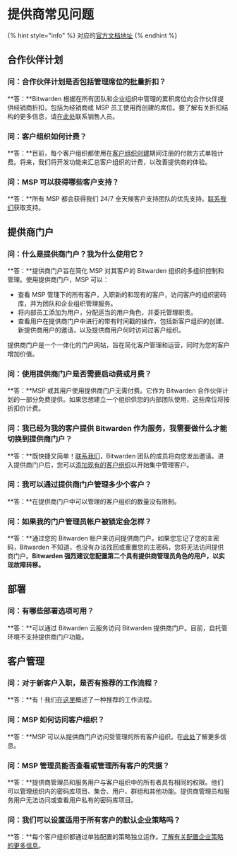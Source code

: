 # 提供商常见问题

{% hint style="info" %}
对应的[官方文档地址](https://bitwarden.com/help/article/providers-faqs/)
{% endhint %}

## 合作伙伴计划 <a href="#partner-program" id="partner-program"></a>

### 问：合作伙伴计划是否包括管理席位的批量折扣？ <a href="#q-does-the-partner-program-include-volume-discounts-for-seats-under-management" id="q-does-the-partner-program-include-volume-discounts-for-seats-under-management"></a>

**答：**Bitwarden 根据在所有团队和企业组织中管理的累积席位向合作伙伴提供经销商折扣，包括为经销商或 MSP 员工使用而创建的席位。要了解有关折扣结构的更多信息，请[在此处](https://bitwarden.com/contact/)联系销售人员。

### 问：客户组织如何计费？ <a href="#q-how-are-client-organizations-billed" id="q-how-are-client-organizations-billed"></a>

**答：**目前，每个客户组织都使用在[客户组织创建](start-a-client-organization.md)期间注册的付款方式单独计费。将来，我们将开发功能来汇总客户组织的计费，以改善提供商的体验。

### 问：MSP 可以获得哪些客户支持？ <a href="#q-what-customer-support-do-msps-receive" id="q-what-customer-support-do-msps-receive"></a>

**答：**所有 MSP 都会获得我们 24/7 全天候客户支持团队的优先支持。[联系我们](https://bitwarden.com/contact/)获取支持。

## 提供商门户 <a href="#provider-portal" id="provider-portal"></a>

### 问：什么是提供商门户？我为什么使用它？ <a href="#q-what-is-the-provider-portal-why-should-i-use-it" id="q-what-is-the-provider-portal-why-should-i-use-it"></a>

**答：**提供商门户旨在简化 MSP 对其客户的 Bitwarden 组织的多组织控制和管理。使用提供商门户，MSP 可以：

* 查看 MSP 管理下的所有客户，入职新的和现有的客户，访问客户的组织密码库，并为团队和企业组织管理服务。
* 将内部员工添加为用户，分配适当的用户角色，并委托管理职责。
* 查看用户在提供商门户中进行的带有时间戳的操作，包括新客户组织的创建、新提供商用户的邀请，以及提供商用户何时访问过客户组织。

提供商门户是一个一体化的门户网站，旨在简化客户管理和运营，同时为您的客户增加价值。

### 问：使用提供商门户是否需要启动费或月费？ <a href="#q-is-there-a-startup-or-monthly-fee-for-using-the-provider-portal" id="q-is-there-a-startup-or-monthly-fee-for-using-the-provider-portal"></a>

**答：**MSP 或其用户使用提供商门户无需付费。它作为 Bitwarden 合作伙伴计划的一部分免费提供。如果您想建立一个组织供您的内部团队使用，这些席位将按折扣价计费。

### 问：我已经为我的客户提供 Bitwarden 作为服务，我需要做什么才能切换到提供商门户？ <a href="#q-im-already-providing-bitwarden-as-a-service-for-my-clients-what-do-i-need-to-do-to-move-to-the-pro" id="q-im-already-providing-bitwarden-as-a-service-for-my-clients-what-do-i-need-to-do-to-move-to-the-pro"></a>

**答：**既快捷又简单！[联系我们](https://bitwarden.com/contact/)，Bitwarden 团队的成员将向您发出邀请。进入提供商门户后，您可以[添加现有的客户组织](add-existing-organizations.md)以开始集中管理客户。

### 问：我可以通过提供商门户管理多少个客户？ <a href="#q-how-many-clients-can-i-manage-through-the-provider-portal" id="q-how-many-clients-can-i-manage-through-the-provider-portal"></a>

**答：**在提供商门户中可以管理的客户组织的数量没有限制。

### 问：如果我的门户管理员帐户被锁定会怎样？ <a href="#q-what-happens-if-i-am-locked-out-of-my-provider-admin-account" id="q-what-happens-if-i-am-locked-out-of-my-provider-admin-account"></a>

**答：**通过您的 Bitwarden 帐户来访问提供商门户。如果您忘记了您的主密码，Bitwarden 不知道，也没有办法找回或重置您的主密码，您将无法访问提供商门户。**Bitwarden 强烈建议您配置第二个具有提供商管理员角色的用户，以实现故障转移。**

## 部署 <a href="#deployment" id="deployment"></a>

### 问：有哪些部署选项可用？ <a href="#q-what-deployment-options-are-available" id="q-what-deployment-options-are-available"></a>

**答：**可以通过 Bitwarden 云服务访问 Bitwarden 提供商门户。目前，自托管环境不支持提供商门户功能。

## 客户管理 <a href="#client-management" id="client-management"></a>

### 问：对于新客户入职，是否有推荐的工作流程？ <a href="#q-is-there-a-recommended-workflow-for-onboarding-new-clients" id="q-is-there-a-recommended-workflow-for-onboarding-new-clients"></a>

**答：**有！我们[在这里](start-a-client-organization.md)概述了一种推荐的工作流程。

### 问：MSP 如何访问客户组织？ <a href="#q-how-does-an-msp-access-client-organizations" id="q-how-does-an-msp-access-client-organizations"></a>

**答：**MSP 可以从提供商门户访问受管理的所有客户组织。在[此处](ongoing-administration.md)了解更多信息。

### 问：MSP 管理员能否查看或管理所有客户的凭据？ <a href="#q-can-an-msp-administrator-see-or-manage-credentials-for-all-clients" id="q-can-an-msp-administrator-see-or-manage-credentials-for-all-clients"></a>

**答：**提供商管理员和服务用户与客户组织中的所有者具有相同的权限。他们可以管理组织内的密码库项目、集合、用户、群组和其他功能。提供商管理员和服务用户无法访问或查看用户私有的密码库项目。

### 问：我们可以设置适用于所有客户的默认企业策略吗？ <a href="#q-can-we-set-default-enterprise-policies-that-apply-to-all-clients" id="q-can-we-set-default-enterprise-policies-that-apply-to-all-clients"></a>

**答：**每个客户组织都通过单独配置的策略独立运作。[了解有关配置企业策略的更多信息](../admin-console/organization-basics/enterprise-policies.md)。
